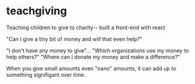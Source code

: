 # teachgiving
Teaching children to give to charity-- built a front-end with react

"Can I give a tiny bit of money and will that even help?"

"I don't have any money to give"...
"Which organizations use my money to help others?"
"Where can I donate my money and make a difference?"

When you give small amounts even "nano" amounts, it can add up to something signifigant over time.
